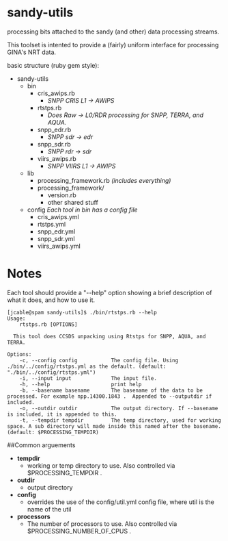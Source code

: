 sandy-utils
===========

processing bits attached to the sandy (and other) data processing streams. 

This toolset is intented to provide a (fairly) uniform interface for processing GINA's NRT data. 

basic structure (ruby gem style):
* sandy-utils
  * bin 
    * cris_awips.rb  
      * _SNPP CRIS L1 -> AWIPS_
    * rtstps.rb		
      * _Does Raw -> L0/RDR processing for SNPP, TERRA, and AQUA._
    * snpp_edr.rb  
      * _SNPP sdr -> edr_
    * snpp_sdr.rb  
      * _SNPP rdr -> sdr_
    * viirs_awips.rb
      * _SNPP VIIRS L1 -> AWIPS_
  * lib
    * processing_framework.rb  _(includes everything)_
    * processing_framework/
      * version.rb 
      * other shared stuff
  * config  _Each tool in bin has a config file_
    * cris_awips.yml 
    * rtstps.yml 
    * snpp_edr.yml
    * snpp_sdr.yml
    * viirs_awips.yml


Notes
===========
Each tool should provide a "--help" option showing a brief description of what it does, and how to use it. 
```
[jcable@spam sandy-utils]$ ./bin/rtstps.rb --help
Usage:
    rtstps.rb [OPTIONS]

  This tool does CCSDS unpacking using Rtstps for SNPP, AQUA, and TERRA.

Options:
    -c, --config config           The config file. Using ./bin/../config/rtstps.yml as the default. (default: "./bin/../config/rtstps.yml")
    -i, --input input             The input file. 
    -h, --help                    print help
    -b, --basename basename       The basename of the data to be processed. For example npp.14300.1843 .  Appended to --outputdir if included.
    -o, --outdir outdir           The output directory. If --basename is included, it is appended to this.
    -t, --tempdir tempdir         The temp directory, used for working space. A sub directory will made inside this named after the basename. (default: $PROCESSING_TEMPDIR)
```


##Common arguements
  * __tempdir__
    * working or temp directory to use.  Also controlled via $PROCESSING_TEMPDIR . 
  * __outdir__
    * output directory
  * __config__ 
    * overrides the use of the config/util.yml config file, where util is the name of the util
  * __processors__
    * The number of processors to use. Also controlled via $PROCESSING_NUMBER_OF_CPUS .
